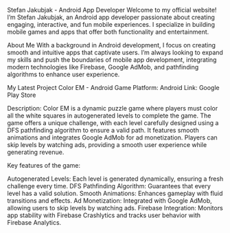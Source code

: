 Stefan Jakubjak - Android App Developer
Welcome to my official website! I’m Stefan Jakubjak, an Android app developer passionate about creating engaging, interactive, and fun mobile experiences. I specialize in building mobile games and apps that offer both functionality and entertainment.

About Me
With a background in Android development, I focus on creating smooth and intuitive apps that captivate users. I’m always looking to expand my skills and push the boundaries of mobile app development, integrating modern technologies like Firebase, Google AdMob, and pathfinding algorithms to enhance user experience.

My Latest Project
Color EM - Android Game
Platform: Android
Link: Google Play Store

Description:
Color EM is a dynamic puzzle game where players must color all the white squares in autogenerated levels to complete the game. The game offers a unique challenge, with each level carefully designed using a DFS pathfinding algorithm to ensure a valid path. It features smooth animations and integrates Google AdMob for ad monetization. Players can skip levels by watching ads, providing a smooth user experience while generating revenue.

Key features of the game:

Autogenerated Levels: Each level is generated dynamically, ensuring a fresh challenge every time.
DFS Pathfinding Algorithm: Guarantees that every level has a valid solution.
Smooth Animations: Enhances gameplay with fluid transitions and effects.
Ad Monetization: Integrated with Google AdMob, allowing users to skip levels by watching ads.
Firebase Integration: Monitors app stability with Firebase Crashlytics and tracks user behavior with Firebase Analytics.
